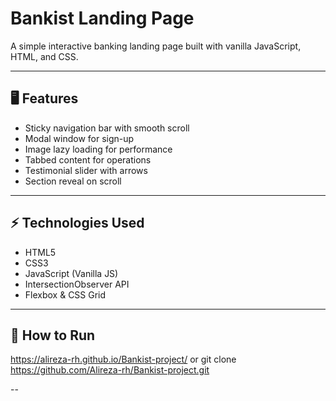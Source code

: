 # Bankist Landing Page

A simple interactive banking landing page built with vanilla JavaScript, HTML, and CSS.

---

## 🖥️ Features

- Sticky navigation bar with smooth scroll
- Modal window for sign-up
- Image lazy loading for performance
- Tabbed content for operations
- Testimonial slider with arrows
- Section reveal on scroll

---

## ⚡ Technologies Used

- HTML5
- CSS3
- JavaScript (Vanilla JS)
- IntersectionObserver API
- Flexbox & CSS Grid

---

## 🚀 How to Run

https://alireza-rh.github.io/Bankist-project/
or
git clone https://github.com/Alireza-rh/Bankist-project.git

--
